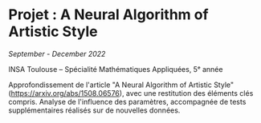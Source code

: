 # Projet : A Neural Algorithm of Artistic Style

*September - December 2022*

INSA Toulouse – Spécialité Mathématiques Appliquées, 5ᵉ année

Approfondissement de l'article "A Neural Algorithm of Artistic Style" (https://arxiv.org/abs/1508.06576), avec une restitution des éléments clés compris. Analyse de l'influence des paramètres, accompagnée de tests supplémentaires réalisés sur de nouvelles données.
